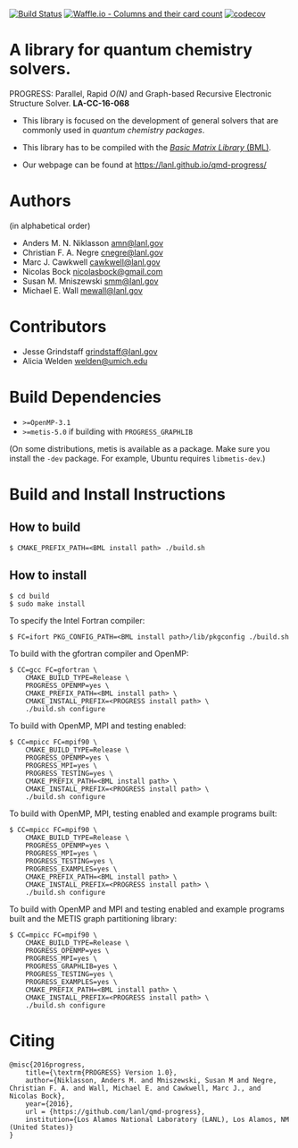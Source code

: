 [![Build Status](https://travis-ci.org/lanl/qmd-progress.svg?branch=master)](https://travis-ci.org/lanl/qmd-progress)
[![Waffle.io - Columns and their card count](https://badge.waffle.io/lanl/qmd-progress.svg?columns=all)](https://waffle.io/lanl/qmd-progress)
[![codecov](https://codecov.io/gh/lanl/qmd-progress/branch/indent-cov/graph/badge.svg)](https://codecov.io/gh/lanl/qmd-progress)
# A library for quantum chemistry solvers.

PROGRESS: Parallel, Rapid _O(N)_ and Graph-based Recursive Electronic
Structure Solver. **LA-CC-16-068**

- This library is focused on the development of general solvers that are
  commonly used in _quantum chemistry packages_.

- This library has to be compiled with the [_Basic Matrix Library_
  (BML)](https://qmmd.github.io/bml/).

- Our webpage can be found at https://lanl.github.io/qmd-progress/

# Authors

(in alphabetical order)

- Anders M. N. Niklasson <amn@lanl.gov>
- Christian F. A. Negre <cnegre@lanl.gov>
- Marc J. Cawkwell <cawkwell@lanl.gov>
- Nicolas Bock <nicolasbock@gmail.com>
- Susan M. Mniszewski <smm@lanl.gov>
- Michael E. Wall <mewall@lanl.gov>

# Contributors

- Jesse Grindstaff <grindstaff@lanl.gov>
- Alicia Welden <welden@umich.edu>

# Build Dependencies

- `>=OpenMP-3.1`
- `>=metis-5.0` if building with `PROGRESS_GRAPHLIB`

(On some distributions, metis is available as a package. Make sure you install
the `-dev` package. For example, Ubuntu requires `libmetis-dev`.)

# Build and Install Instructions

## How to build

    $ CMAKE_PREFIX_PATH=<BML install path> ./build.sh

## How to install

    $ cd build
    $ sudo make install

To specify the Intel Fortran compiler:

    $ FC=ifort PKG_CONFIG_PATH=<BML install path>/lib/pkgconfig ./build.sh

To build with the gfortran compiler and OpenMP:

    $ CC=gcc FC=gfortran \
        CMAKE_BUILD_TYPE=Release \
        PROGRESS_OPENMP=yes \
        CMAKE_PREFIX_PATH=<BML install path> \
        CMAKE_INSTALL_PREFIX=<PROGRESS install path> \
        ./build.sh configure

To build with OpenMP, MPI and testing enabled:

    $ CC=mpicc FC=mpif90 \
        CMAKE_BUILD_TYPE=Release \
        PROGRESS_OPENMP=yes \
        PROGRESS_MPI=yes \
        PROGRESS_TESTING=yes \
        CMAKE_PREFIX_PATH=<BML install path> \
        CMAKE_INSTALL_PREFIX=<PROGRESS install path> \
        ./build.sh configure

To build with OpenMP, MPI, testing enabled and example programs built:

	$ CC=mpicc FC=mpif90 \
	    CMAKE_BUILD_TYPE=Release \
	    PROGRESS_OPENMP=yes \
	    PROGRESS_MPI=yes \
	    PROGRESS_TESTING=yes \
	    PROGRESS_EXAMPLES=yes \
	    CMAKE_PREFIX_PATH=<BML install path> \
	    CMAKE_INSTALL_PREFIX=<PROGRESS install path> \
	    ./build.sh configure

To build with OpenMP and MPI and testing enabled and example programs built
and the METIS graph partitioning library:

	$ CC=mpicc FC=mpif90 \
	    CMAKE_BUILD_TYPE=Release \
	    PROGRESS_OPENMP=yes \
	    PROGRESS_MPI=yes \
	    PROGRESS_GRAPHLIB=yes \
	    PROGRESS_TESTING=yes \
	    PROGRESS_EXAMPLES=yes \
	    CMAKE_PREFIX_PATH=<BML install path> \
	    CMAKE_INSTALL_PREFIX=<PROGRESS install path> \
	    ./build.sh configure


# Citing

    @misc{2016progress,
        title={\textrm{PROGRESS} Version 1.0},
        author={Niklasson, Anders M. and Mniszewski, Susan M and Negre, Christian F. A. and Wall, Michael E. and Cawkwell, Marc J., and Nicolas Bock},
        year={2016},
        url = {https://github.com/lanl/qmd-progress},
        institution={Los Alamos National Laboratory (LANL), Los Alamos, NM (United States)}
    }

